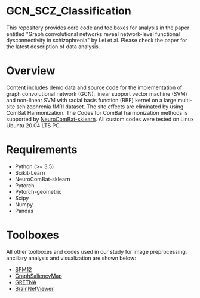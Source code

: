 # GCN_SCZ_Classification

This repository provides core code and toolboxes for analysis in the paper entitled "Graph convolutional networks reveal network-level functional dysconnectivity in schizophrenia" by Lei et al. Please check the paper for the latest description of data analysis.

# Overview
Content includes demo data and source code for the implementation of graph convolutional network (GCN), linear support vector machine (SVM) and non-linear SVM with radial basis function (RBF) kernel on a large multi-site schizophrenia fMRI dataset. The site effects are eliminated by using ComBat Harmonization. The Codes for ComBat harmonization methods is supported by [NeuroComBat-sklearn](https://github.com/Warvito/neurocombat_sklearn). All custom codes were tested on Linux Ubuntu 20.04 LTS PC.

# Requirements
- Python (>= 3.5)
- Scikit-Learn
- NeuroComBat-sklearn
- Pytorch
- Pytorch-geometric
- Scipy
- Numpy
- Pandas

# Toolboxes

All other toolboxes and codes used in our study for image preprocessing, ancillary analysis and visualization are shown below:

- [SPM12](https://www.fil.ion.ucl.ac.uk/spm/software/spm12/)
- [GraphSaliencyMap](https://github.com/sarslancs/graph_saliency_maps)
- [GRETNA](https://www.nitrc.org/projects/gretna/)
- [BrainNetViewer](https://www.nitrc.org/projects/bnv/)
